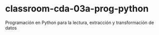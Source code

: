 # classroom-cda-03a-prog-python
Programación en Python para la lectura, extracción y transformación de datos
